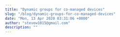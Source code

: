 ```yaml
---
title: "Dynamic groups for co-managed devices"
slug: "/blog/dynamic-groups-for-co-managed-devices"
date: "Mon, 13 Apr 2020 03:31:06 +0000"
author: "stevew1015@gmail.com"
description: ""
---
```


